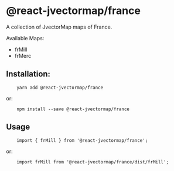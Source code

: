# @react-jvectormap/france

A collection of JvectorMap maps of France.

Available Maps:

- frMill
- frMerc

## Installation:

```
    yarn add @react-jvectormap/france
```

or:

```
    npm install --save @react-jvectormap/france
```

## Usage

```
    import { frMill } from '@react-jvectormap/france';
```

or:

```
    import frMill from '@react-jvectormap/france/dist/frMill';
```
